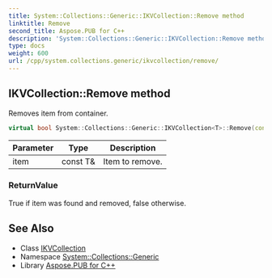 ```yaml
---
title: System::Collections::Generic::IKVCollection::Remove method
linktitle: Remove
second_title: Aspose.PUB for C++
description: 'System::Collections::Generic::IKVCollection::Remove method. Removes item from container in C++.'
type: docs
weight: 600
url: /cpp/system.collections.generic/ikvcollection/remove/
---
```

## IKVCollection::Remove method


Removes item from container.

```cpp
virtual bool System::Collections::Generic::IKVCollection<T>::Remove(const T &item) override
```


| Parameter | Type | Description |
| --- | --- | --- |
| item | const T\& | Item to remove. |

### ReturnValue

True if item was found and removed, false otherwise.

## See Also

* Class [IKVCollection](../)
* Namespace [System::Collections::Generic](../../)
* Library [Aspose.PUB for C++](../../../)
